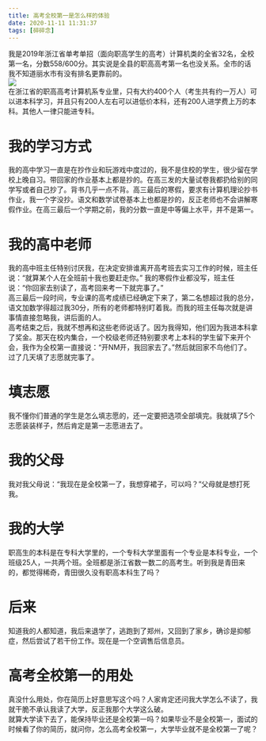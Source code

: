 ```yaml
---
title: 高考全校第一是怎么样的体验
date: 2020-11-11 11:31:37
tags: [碎碎念]
---
```

我是2019年浙江省单考单招（面向职高学生的高考）计算机类的全省32名，全校第一名，分数558/600分。其实说是全县的职高高考第一名也没关系。全市的话我不知道丽水市有没有排名更靠前的。    
![](https://s1.ax1x.com/2020/11/11/BXcOit.png)  
在浙江省的职高高考计算机系专业里，只有大约400个人（考生共有约一万人）可以进本科学习，并且只有200人左右可以进低价本科，还有200人进学费上万的本科。其他人一律只能进专科。  

# 我的学习方式
我的高中学习一直是在抄作业和玩游戏中度过的，我不是住校的学生，很少留在学校上晚自习。带回家的作业基本上都是抄的。在高三发的大量试卷我都扔给别的同学写或者自己抄了。背书几乎一点不背。高三最后的寒假，要求有计算机理论抄书作业，我一个字没抄。语文和数学试卷基本上也都是抄的，反正老师也不会讲解寒假作业。在高三最后一个学期之前，我的分数一直是中等偏上水平，并不是第一。    

# 我的高中老师
我的高中班主任特别讨厌我，在决定安排谁离开高考班去实习工作的时候，班主任说：“就算某个人在全班前十我也要赶走你。”  我的寒假作业都没写，班主任说：“你回家去别读了，高考回来考一下就完事了。”   
高三最后一段时间，专业课的高考成绩已经确定下来了，第二名想超过我的总分，语文加数学得超过我30分，所有的老师都特别盯着我。而我的班主任每次就是讲事情直接忽略我，讲后面的人。   
高考结束之后，我就不想再和这些老师说话了。因为我得知，他们因为我进本科拿了奖金。那天在校内集合，一个校级老师还特别要求考上本科的学生留下来开个会，我作为全校第一直接说：“开NM开，我回家去了。”然后就回家不鸟他们了。过了几天填了志愿就完事了。  

# 填志愿
我不懂你们普通的学生是怎么填志愿的，还一定要把选项全部填完。我就填了5个志愿装装样子，然后肯定是第一志愿进去了。

# 我的父母
我对我父母说：“我现在是全校第一了，我想穿裙子，可以吗？”父母就是想打死我。

# 我的大学
职高生的本科是在专科大学里的，一个专科大学里面有一个专业是本科专业，一个班级25人，一共两个班。全班都是浙江省数一数二的高考生。听到我是青田来的，都觉得稀奇，青田很久没有职高本科生了吗？  

# 后来
知道我的人都知道，我后来退学了，逃跑到了郑州，又回到了家乡，确诊是抑郁症，然后尝试了若干份工作。现在是一个空调售后信息员。

# 高考全校第一的用处
真没什么用处，你在简历上好意思写这个吗？人家肯定还问我大学怎么不读了，我就干脆不承认我读了大学，反正我那个大学这么破。  
就算大学读下去了，能保持毕业还是全校第一吗？如果毕业不是全校第一，面试的时候看了你的简历，就问你，怎么高考全校第一，大学毕业就不是全校第一了呢？    
